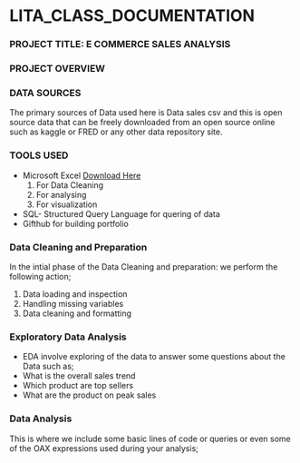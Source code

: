 # LITA_CLASS_DOCUMENTATION

### PROJECT TITLE: E COMMERCE SALES ANALYSIS

### PROJECT OVERVIEW

### DATA SOURCES
The primary sources of Data used here is Data sales csv and this is open source data that can be freely downloaded from an open source online such as kaggle or FRED or any other data repository site.

### TOOLS USED
- Microsoft Excel [Download Here](https://www.microsoft.com)
  1. For Data Cleaning
  2. For analysing 
  3. For visualization
- SQL- Structured Query Language for quering of data
- Gifthub for building portfolio

### Data Cleaning and Preparation
In the intial phase of the Data Cleaning and preparation: we perform the following action;

1. Data loading and inspection
2. Handling missing variables
3. Data cleaning and formatting

### Exploratory Data Analysis
- EDA involve exploring of the data to answer some questions about the Data such as;
- What is the overall sales trend
- Which product are top sellers
- What are the product on peak sales
### Data Analysis
This is where we include some basic lines of code or queries or even some of the OAX expressions used during your analysis;








